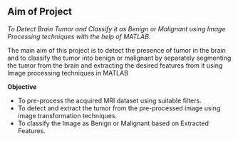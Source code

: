 ## Aim of Project

_To Detect Brain Tumor and Classify it as Benign or Malignant using Image Processing techniques with the help of MATLAB._

The main aim of this project is to detect the presence of tumor in the brain and to classify the tumor into benign or malignant by separately segmenting the tumor from the brain and extracting the desired features from it using Image processing techniques in MATLAB

**Objective**

- To pre-process the acquired MRI dataset using suitable filters.
- To detect and extract the tumor from the pre-processed image using image transformation techniques.
- To classify the Image as Benign or Malignant based on Extracted Features.

